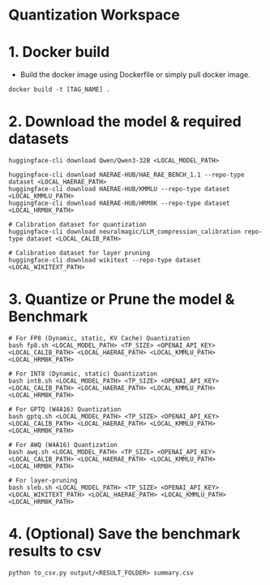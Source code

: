 # Quantization Workspace

# 1. Docker build
- Build the docker image using Dockerfile or simply pull docker image.
```
docker build -t [TAG_NAME] .
```

# 2. Download the model & required datasets
```
huggingface-cli download Qwen/Qwen3-32B <LOCAL_MODEL_PATH>

huggingface-cli download HAERAE-HUB/HAE_RAE_BENCH_1.1 --repo-type dataset <LOCAL_HAERAE_PATH>
huggingface-cli download HAERAE-HUB/KMMLU --repo-type dataset <LOCAL_KMMLU_PATH>
huggingface-cli download HAERAE-HUB/HRM8K --repo-type dataset <LOCAL_HRM8K_PATH>

# Calibration dataset for quantization
huggingface-cli download neuralmagic/LLM_compression_calibration repo-type dataset <LOCAL_CALIB_PATH>

# Calibration dataset for layer pruning
huggingface-cli download wikitext --repo-type dataset <LOCAL_WIKITEXT_PATH>
```

# 3. Quantize or Prune the model & Benchmark
```
# For FP8 (Dynamic, static, KV Cache) Quantization
bash fp8.sh <LOCAL_MODEL_PATH> <TP_SIZE> <OPENAI_API_KEY> <LOCAL_CALIB_PATH> <LOCAL_HAERAE_PATH> <LOCAL_KMMLU_PATH> <LOCAL_HRM8K_PATH>

# For INT8 (Dynamic, static) Quantization
bash int8.sh <LOCAL_MODEL_PATH> <TP_SIZE> <OPENAI_API_KEY> <LOCAL_CALIB_PATH> <LOCAL_HAERAE_PATH> <LOCAL_KMMLU_PATH> <LOCAL_HRM8K_PATH>

# For GPTQ (W4A16) Quantization
bash gptq.sh <LOCAL_MODEL_PATH> <TP_SIZE> <OPENAI_API_KEY> <LOCAL_CALIB_PATH> <LOCAL_HAERAE_PATH> <LOCAL_KMMLU_PATH> <LOCAL_HRM8K_PATH>

# For AWQ (W4A16) Quantization
bash awq.sh <LOCAL_MODEL_PATH> <TP_SIZE> <OPENAI_API_KEY> <LOCAL_CALIB_PATH> <LOCAL_HAERAE_PATH> <LOCAL_KMMLU_PATH> <LOCAL_HRM8K_PATH>

# For layer-pruning
bash sleb.sh <LOCAL_MODEL_PATH> <TP_SIZE> <OPENAI_API_KEY> <LOCAL_WIKITEXT_PATH> <LOCAL_HAERAE_PATH> <LOCAL_KMMLU_PATH> <LOCAL_HRM8K_PATH>
```

# 4. (Optional) Save the benchmark results to csv
```
python to_csv.py output/<RESULT_FOLDER> summary.csv
```